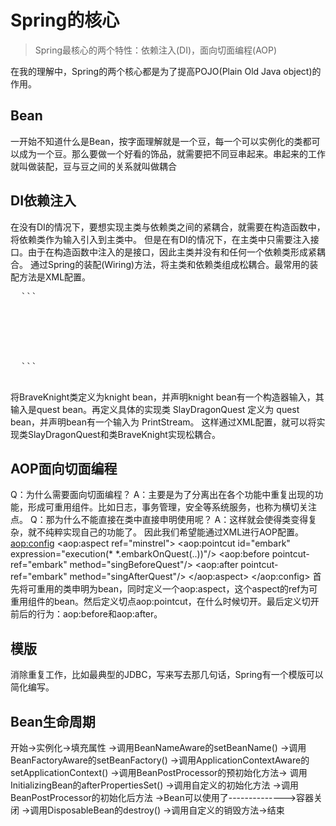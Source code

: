 # Spring的核心
>Spring最核心的两个特性：依赖注入(DI)，面向切面编程(AOP)

  在我的理解中，Spring的两个核心都是为了提高POJO(Plain Old Java object)的作用。

## Bean
  一开始不知道什么是Bean，按字面理解就是一个豆，每一个可以实例化的类都可以成为一个豆。那么要做一个好看的饰品，就需要把不同豆串起来。串起来的工作就叫做装配，豆与豆之间的关系就叫做耦合

## DI依赖注入
  在没有DI的情况下，要想实现主类与依赖类之间的紧耦合，就需要在构造函数中，将依赖类作为输入引入到主类中。
  但是在有DI的情况下，在主类中只需要注入接口。由于在构造函数中注入的是接口，因此主类并没有和任何一个依赖类形成紧耦合。
  通过Spring的装配(Wiring)方法，将主类和依赖类组成松耦合。最常用的装配方法是XML配置。
  <pre>
  ```
    <bean id="knight" class="Part1.BraveKnight">
        <constructor-arg ref="quest" />
    </bean>
    <bean id="quest" class="Part1.SlayDragonQuest">
        <constructor-arg value="#{T(System).out}" />
    </bean>
  ```
  </pre>
  将BraveKnight类定义为knight bean，并声明knight bean有一个构造器输入，其输入是quest bean。再定义具体的实现类 SlayDragonQuest 定义为 quest bean，并声明bean有一个输入为 PrintStream。
  这样通过XML配置，就可以将实现类SlayDragonQuest和类BraveKnight实现松耦合。

## AOP面向切面编程
  Q：为什么需要面向切面编程？
  A：主要是为了分离出在各个功能中重复出现的功能，形成可重用组件。比如日志，事务管理，安全等系统服务，也称为横切关注点。
  Q：那为什么不能直接在类中直接申明使用呢？
  A：这样就会使得类变得复杂，就不纯粹实现自己的功能了。
  因此我们希望能通过XML进行AOP配置。
    <bean id="minstrel" class="Part1.Minstrel">
        <constructor-arg value="#{T(System).out}" />
    </bean>
    <aop:config>
        <aop:aspect ref="minstrel">
            <aop:pointcut id="embark" expression="execution(* *.embarkOnQuest(..))"/>
            <aop:before pointcut-ref="embark" method="singBeforeQuest"/>
            <aop:after pointcut-ref="embark" method="singAfterQuest"/>
        </aop:aspect>
    </aop:config>
  首先将可重用的类申明为bean，同时定义一个aop:aspect，这个aspect的ref为可重用组件的bean。然后定义切点aop:pointcut，在什么时候切开。最后定义切开前后的行为：aop:before和aop:after。

## 模版
  消除重复工作，比如最典型的JDBC，写来写去那几句话，Spring有一个模版可以简化编写。

## Bean生命周期
  开始->实例化->填充属性
  ->调用BeanNameAware的setBeanName()
  ->调用BeanFactoryAware的setBeanFactory()
  ->调用ApplicationContextAware的setApplicationContext()
  ->调用BeanPostProcessor的预初始化方法->
  调用InitializingBean的afterPropertiesSet()
  ->调用自定义的初始化方法
  ->调用BeanPostProcessor的初始化后方法
  ->Bean可以使用了-------------->容器关闭
  ->调用DisposableBean的destroy()
  ->调用自定义的销毁方法->结束
